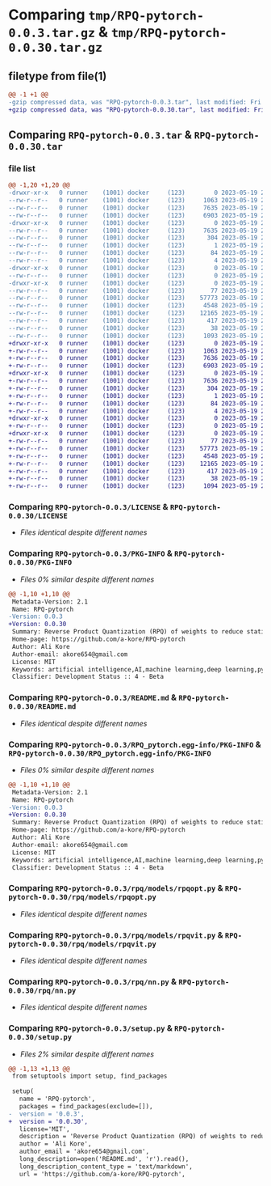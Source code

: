 # Comparing `tmp/RPQ-pytorch-0.0.3.tar.gz` & `tmp/RPQ-pytorch-0.0.30.tar.gz`

## filetype from file(1)

```diff
@@ -1 +1 @@
-gzip compressed data, was "RPQ-pytorch-0.0.3.tar", last modified: Fri May 19 21:50:33 2023, max compression
+gzip compressed data, was "RPQ-pytorch-0.0.30.tar", last modified: Fri May 19 22:13:59 2023, max compression
```

## Comparing `RPQ-pytorch-0.0.3.tar` & `RPQ-pytorch-0.0.30.tar`

### file list

```diff
@@ -1,20 +1,20 @@
-drwxr-xr-x   0 runner    (1001) docker     (123)        0 2023-05-19 21:50:33.404658 RPQ-pytorch-0.0.3/
--rw-r--r--   0 runner    (1001) docker     (123)     1063 2023-05-19 21:50:23.000000 RPQ-pytorch-0.0.3/LICENSE
--rw-r--r--   0 runner    (1001) docker     (123)     7635 2023-05-19 21:50:33.404658 RPQ-pytorch-0.0.3/PKG-INFO
--rw-r--r--   0 runner    (1001) docker     (123)     6903 2023-05-19 21:50:23.000000 RPQ-pytorch-0.0.3/README.md
-drwxr-xr-x   0 runner    (1001) docker     (123)        0 2023-05-19 21:50:33.404658 RPQ-pytorch-0.0.3/RPQ_pytorch.egg-info/
--rw-r--r--   0 runner    (1001) docker     (123)     7635 2023-05-19 21:50:33.000000 RPQ-pytorch-0.0.3/RPQ_pytorch.egg-info/PKG-INFO
--rw-r--r--   0 runner    (1001) docker     (123)      304 2023-05-19 21:50:33.000000 RPQ-pytorch-0.0.3/RPQ_pytorch.egg-info/SOURCES.txt
--rw-r--r--   0 runner    (1001) docker     (123)        1 2023-05-19 21:50:33.000000 RPQ-pytorch-0.0.3/RPQ_pytorch.egg-info/dependency_links.txt
--rw-r--r--   0 runner    (1001) docker     (123)       84 2023-05-19 21:50:33.000000 RPQ-pytorch-0.0.3/RPQ_pytorch.egg-info/requires.txt
--rw-r--r--   0 runner    (1001) docker     (123)        4 2023-05-19 21:50:33.000000 RPQ-pytorch-0.0.3/RPQ_pytorch.egg-info/top_level.txt
-drwxr-xr-x   0 runner    (1001) docker     (123)        0 2023-05-19 21:50:33.404658 RPQ-pytorch-0.0.3/rpq/
--rw-r--r--   0 runner    (1001) docker     (123)        0 2023-05-19 21:50:23.000000 RPQ-pytorch-0.0.3/rpq/__init__.py
-drwxr-xr-x   0 runner    (1001) docker     (123)        0 2023-05-19 21:50:33.404658 RPQ-pytorch-0.0.3/rpq/models/
--rw-r--r--   0 runner    (1001) docker     (123)       77 2023-05-19 21:50:23.000000 RPQ-pytorch-0.0.3/rpq/models/__init__.py
--rw-r--r--   0 runner    (1001) docker     (123)    57773 2023-05-19 21:50:23.000000 RPQ-pytorch-0.0.3/rpq/models/rpqopt.py
--rw-r--r--   0 runner    (1001) docker     (123)     4548 2023-05-19 21:50:23.000000 RPQ-pytorch-0.0.3/rpq/models/rpqvit.py
--rw-r--r--   0 runner    (1001) docker     (123)    12165 2023-05-19 21:50:23.000000 RPQ-pytorch-0.0.3/rpq/nn.py
--rw-r--r--   0 runner    (1001) docker     (123)      417 2023-05-19 21:50:23.000000 RPQ-pytorch-0.0.3/rpq/utils.py
--rw-r--r--   0 runner    (1001) docker     (123)       38 2023-05-19 21:50:33.404658 RPQ-pytorch-0.0.3/setup.cfg
--rw-r--r--   0 runner    (1001) docker     (123)     1093 2023-05-19 21:50:23.000000 RPQ-pytorch-0.0.3/setup.py
+drwxr-xr-x   0 runner    (1001) docker     (123)        0 2023-05-19 22:13:59.646553 RPQ-pytorch-0.0.30/
+-rw-r--r--   0 runner    (1001) docker     (123)     1063 2023-05-19 22:13:43.000000 RPQ-pytorch-0.0.30/LICENSE
+-rw-r--r--   0 runner    (1001) docker     (123)     7636 2023-05-19 22:13:59.646553 RPQ-pytorch-0.0.30/PKG-INFO
+-rw-r--r--   0 runner    (1001) docker     (123)     6903 2023-05-19 22:13:43.000000 RPQ-pytorch-0.0.30/README.md
+drwxr-xr-x   0 runner    (1001) docker     (123)        0 2023-05-19 22:13:59.642552 RPQ-pytorch-0.0.30/RPQ_pytorch.egg-info/
+-rw-r--r--   0 runner    (1001) docker     (123)     7636 2023-05-19 22:13:59.000000 RPQ-pytorch-0.0.30/RPQ_pytorch.egg-info/PKG-INFO
+-rw-r--r--   0 runner    (1001) docker     (123)      304 2023-05-19 22:13:59.000000 RPQ-pytorch-0.0.30/RPQ_pytorch.egg-info/SOURCES.txt
+-rw-r--r--   0 runner    (1001) docker     (123)        1 2023-05-19 22:13:59.000000 RPQ-pytorch-0.0.30/RPQ_pytorch.egg-info/dependency_links.txt
+-rw-r--r--   0 runner    (1001) docker     (123)       84 2023-05-19 22:13:59.000000 RPQ-pytorch-0.0.30/RPQ_pytorch.egg-info/requires.txt
+-rw-r--r--   0 runner    (1001) docker     (123)        4 2023-05-19 22:13:59.000000 RPQ-pytorch-0.0.30/RPQ_pytorch.egg-info/top_level.txt
+drwxr-xr-x   0 runner    (1001) docker     (123)        0 2023-05-19 22:13:59.646553 RPQ-pytorch-0.0.30/rpq/
+-rw-r--r--   0 runner    (1001) docker     (123)        0 2023-05-19 22:13:43.000000 RPQ-pytorch-0.0.30/rpq/__init__.py
+drwxr-xr-x   0 runner    (1001) docker     (123)        0 2023-05-19 22:13:59.646553 RPQ-pytorch-0.0.30/rpq/models/
+-rw-r--r--   0 runner    (1001) docker     (123)       77 2023-05-19 22:13:43.000000 RPQ-pytorch-0.0.30/rpq/models/__init__.py
+-rw-r--r--   0 runner    (1001) docker     (123)    57773 2023-05-19 22:13:43.000000 RPQ-pytorch-0.0.30/rpq/models/rpqopt.py
+-rw-r--r--   0 runner    (1001) docker     (123)     4548 2023-05-19 22:13:43.000000 RPQ-pytorch-0.0.30/rpq/models/rpqvit.py
+-rw-r--r--   0 runner    (1001) docker     (123)    12165 2023-05-19 22:13:43.000000 RPQ-pytorch-0.0.30/rpq/nn.py
+-rw-r--r--   0 runner    (1001) docker     (123)      417 2023-05-19 22:13:43.000000 RPQ-pytorch-0.0.30/rpq/utils.py
+-rw-r--r--   0 runner    (1001) docker     (123)       38 2023-05-19 22:13:59.646553 RPQ-pytorch-0.0.30/setup.cfg
+-rw-r--r--   0 runner    (1001) docker     (123)     1094 2023-05-19 22:13:43.000000 RPQ-pytorch-0.0.30/setup.py
```

### Comparing `RPQ-pytorch-0.0.3/LICENSE` & `RPQ-pytorch-0.0.30/LICENSE`

 * *Files identical despite different names*

### Comparing `RPQ-pytorch-0.0.3/PKG-INFO` & `RPQ-pytorch-0.0.30/PKG-INFO`

 * *Files 0% similar despite different names*

```diff
@@ -1,10 +1,10 @@
 Metadata-Version: 2.1
 Name: RPQ-pytorch
-Version: 0.0.3
+Version: 0.0.30
 Summary: Reverse Product Quantization (RPQ) of weights to reduce static memory usage.
 Home-page: https://github.com/a-kore/RPQ-pytorch
 Author: Ali Kore
 Author-email: akore654@gmail.com
 License: MIT
 Keywords: artificial intelligence,AI,machine learning,deep learning,pytorch,quantization,product quantization,reverse product quantization,memory reduction
 Classifier: Development Status :: 4 - Beta
```

### Comparing `RPQ-pytorch-0.0.3/README.md` & `RPQ-pytorch-0.0.30/README.md`

 * *Files identical despite different names*

### Comparing `RPQ-pytorch-0.0.3/RPQ_pytorch.egg-info/PKG-INFO` & `RPQ-pytorch-0.0.30/RPQ_pytorch.egg-info/PKG-INFO`

 * *Files 0% similar despite different names*

```diff
@@ -1,10 +1,10 @@
 Metadata-Version: 2.1
 Name: RPQ-pytorch
-Version: 0.0.3
+Version: 0.0.30
 Summary: Reverse Product Quantization (RPQ) of weights to reduce static memory usage.
 Home-page: https://github.com/a-kore/RPQ-pytorch
 Author: Ali Kore
 Author-email: akore654@gmail.com
 License: MIT
 Keywords: artificial intelligence,AI,machine learning,deep learning,pytorch,quantization,product quantization,reverse product quantization,memory reduction
 Classifier: Development Status :: 4 - Beta
```

### Comparing `RPQ-pytorch-0.0.3/rpq/models/rpqopt.py` & `RPQ-pytorch-0.0.30/rpq/models/rpqopt.py`

 * *Files identical despite different names*

### Comparing `RPQ-pytorch-0.0.3/rpq/models/rpqvit.py` & `RPQ-pytorch-0.0.30/rpq/models/rpqvit.py`

 * *Files identical despite different names*

### Comparing `RPQ-pytorch-0.0.3/rpq/nn.py` & `RPQ-pytorch-0.0.30/rpq/nn.py`

 * *Files identical despite different names*

### Comparing `RPQ-pytorch-0.0.3/setup.py` & `RPQ-pytorch-0.0.30/setup.py`

 * *Files 2% similar despite different names*

```diff
@@ -1,13 +1,13 @@
 from setuptools import setup, find_packages
 
 setup(
   name = 'RPQ-pytorch',
   packages = find_packages(exclude=[]),
-  version = '0.0.3',
+  version = '0.0.30',
   license='MIT',
   description = 'Reverse Product Quantization (RPQ) of weights to reduce static memory usage.',
   author = 'Ali Kore',
   author_email = 'akore654@gmail.com',
   long_description=open('README.md', 'r').read(),
   long_description_content_type = 'text/markdown',
   url = 'https://github.com/a-kore/RPQ-pytorch',
```

